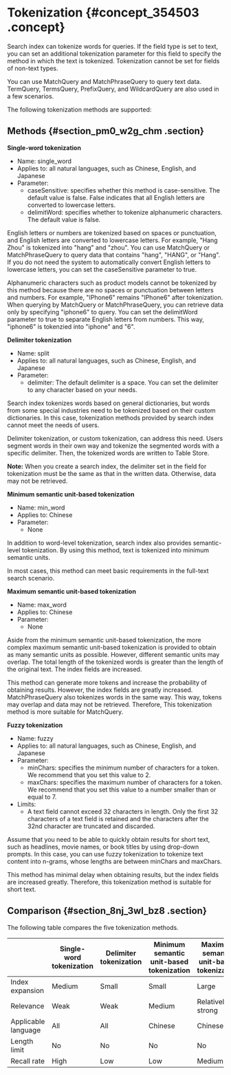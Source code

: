 # Tokenization {#concept_354503 .concept}

Search index can tokenize words for queries. If the field type is set to text, you can set an additional tokenization parameter for this field to specify the method in which the text is tokenized. Tokenization cannot be set for fields of non-text types.

You can use MatchQuery and MatchPhraseQuery to query text data. TermQuery, TermsQuery, PrefixQuery, and WildcardQuery are also used in a few scenarios.

The following tokenization methods are supported:

## Methods {#section_pm0_w2g_chm .section}

 **Single-word tokenization** 

-   Name: single\_word
-   Applies to: all natural languages, such as Chinese, English, and Japanese
-   Parameter:
    -   caseSensitive: specifies whether this method is case-sensitive. The default value is false. False indicates that all English letters are converted to lowercase letters.
    -   delimitWord: specifies whether to tokenize alphanumeric characters. The default value is false.

English letters or numbers are tokenized based on spaces or punctuation, and English letters are converted to lowercase letters. For example, "Hang Zhou" is tokenized into "hang" and "zhou". You can use MatchQuery or MatchPhraseQuery to query data that contains "hang", "HANG", or "Hang". If you do not need the system to automatically convert English letters to lowercase letters, you can set the caseSensitive parameter to true.

Alphanumeric characters such as product models cannot be tokenized by this method because there are no spaces or punctuation between letters and numbers. For example, "IPhone6" remains "IPhone6" after tokenization. When querying by MatchQuery or MatchPhraseQuery, you can retrieve data only by specifying "iphone6" to query. You can set the delimitWord parameter to true to separate English letters from numbers. This way, "iphone6" is tokenzied into "iphone" and "6".

 **Delimiter tokenization** 

-   Name: split
-   Applies to: all natural languages, such as Chinese, English, and Japanese
-   Parameter:
    -   delimiter: The default delimiter is a space. You can set the delimiter to any character based on your needs.

Search index tokenizes words based on general dictionaries, but words from some special industries need to be tokenized based on their custom dictionaries. In this case, tokenization methods provided by search index cannot meet the needs of users.

Delimiter tokenization, or custom tokenization, can address this need. Users segment words in their own way and tokenize the segmented words with a specific delimiter. Then, the tokenized words are written to Table Store.

**Note:** When you create a search index, the delimiter set in the field for tokenization must be the same as that in the written data. Otherwise, data may not be retrieved.

 **Minimum semantic unit-based tokenization** 

-   Name: min\_word
-   Applies to: Chinese
-   Parameter:
    -   None

In addition to word-level tokenization, search index also provides semantic-level tokenization. By using this method, text is tokenized into minimum semantic units.

In most cases, this method can meet basic requirements in the full-text search scenario.

 **Maximum semantic unit-based tokenization** 

-   Name: max\_word
-   Applies to: Chinese
-   Parameter:
    -   None

Aside from the minimum semantic unit-based tokenization, the more complex maximum semantic unit-based tokenization is provided to obtain as many semantic units as possible. However, different semantic units may overlap. The total length of the tokenized words is greater than the length of the original text. The index fields are increased.

This method can generate more tokens and increase the probability of obtaining results. However, the index fields are greatly increased. MatchPhraseQuery also tokenizes words in the same way. This way, tokens may overlap and data may not be retrieved. Therefore, This tokenization method is more suitable for MatchQuery.

 **Fuzzy tokenization** 

-   Name: fuzzy
-   Applies to: all natural languages, such as Chinese, English, and Japanese
-   Parameter:
    -   minChars: specifies the minimum number of characters for a token. We recommend that you set this value to 2.
    -   maxChars: specifies the maximum number of characters for a token. We recommend that you set this value to a number smaller than or equal to 7.
-   Limits:
    -   A text field cannot exceed 32 characters in length. Only the first 32 characters of a text field is retained and the characters after the 32nd character are truncated and discarded.

Assume that you need to be able to quickly obtain results for short text, such as headlines, movie names, or book titles by using drop-down prompts. In this case, you can use fuzzy tokenization to tokenize text content into n-grams, whose lengths are between minChars and maxChars.

This method has minimal delay when obtaining results, but the index fields are increased greatly. Therefore, this tokenization method is suitable for short text.

## Comparison {#section_8nj_3wl_bz8 .section}

The following table compares the five tokenization methods.

| |Single-word tokenization|Delimiter tokenization|Minimum semantic unit-based tokenization|Maximum semantic unit-based tokenization|Fuzzy tokenization|
|--|------------------------|----------------------|----------------------------------------|----------------------------------------|------------------|
|Index expansion|Medium|Small|Small|Large|Huge|
|Relevance|Weak|Weak|Medium|Relatively strong|Relatively strong|
|Applicable language|All|All|Chinese|Chinese|All|
|Length limit|No|No|No|No|32 characters|
|Recall rate|High|Low|Low|Medium|Medium|

